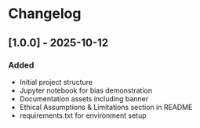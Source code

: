 # Changelog

## [1.0.0] - 2025-10-12

### Added
- Initial project structure
- Jupyter notebook for bias demonstration
- Documentation assets including banner
- Ethical Assumptions & Limitations section in README
- requirements.txt for environment setup
